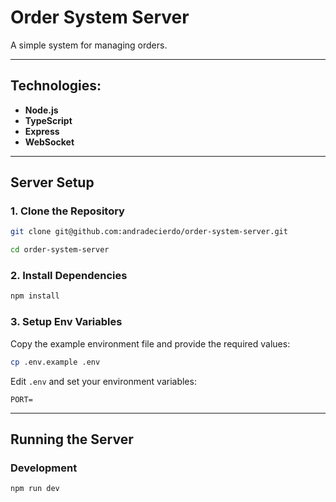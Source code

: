 # Order System Server

A simple system for managing orders.

---

## Technologies:
- **Node.js**
- **TypeScript** 
- **Express**
- **WebSocket**

---

## Server Setup

### 1. Clone the Repository
```bash
git clone git@github.com:andradecierdo/order-system-server.git

cd order-system-server
```

### 2. Install Dependencies
```bash
npm install
```

### 3. Setup Env Variables
Copy the example environment file and provide the required values:

```bash
cp .env.example .env
```

Edit `.env` and set your environment variables:

```
PORT=
```

---

## Running the Server

### Development
```bash
npm run dev
```

